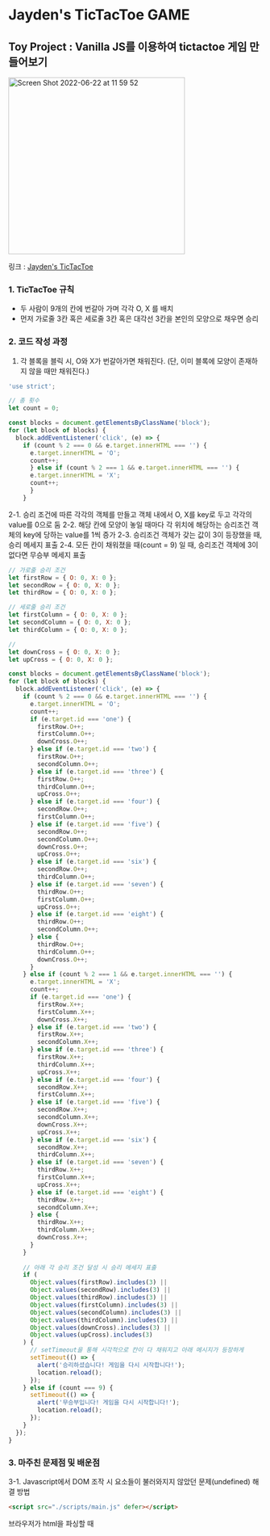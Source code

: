 # Jayden's TicTacToe GAME

## Toy Project : Vanilla JS를 이용하여 tictactoe 게임 만들어보기

<img width="350" alt="Screen Shot 2022-06-22 at 11 59 52" src="https://user-images.githubusercontent.com/86241737/174934247-51180154-9ab0-46af-86a7-1897cc9443aa.png">

링크 : [Jayden's TicTacToe](https://jaydenlee1116.github.io/tictactoe/)

### 1. TicTacToe 규칙
- 두 사람이 9개의 칸에 번갈아 가며 각각 O, X 를 배치
- 먼저 가로줄 3칸 혹은 세로줄 3칸 혹은 대각선 3칸을 본인의 모양으로 채우면 승리

### 2. 코드 작성 과정

1. 각 블록을 블릭 시, O와 X가 번갈아가면 채워진다. (단, 이미 블록에 모양이 존재하지 않을 때만 채워진다.)

```javascript
'use strict';

// 총 횟수
let count = 0;

const blocks = document.getElementsByClassName('block');
for (let block of blocks) {
  block.addEventListener('click', (e) => {
    if (count % 2 === 0 && e.target.innerHTML === '') {
      e.target.innerHTML = 'O';
      count++;
      } else if (count % 2 === 1 && e.target.innerHTML === '') {
      e.target.innerHTML = 'X';
      count++;
      }
    }
```

2-1. 승리 조건에 따른 각각의 객체를 만들고 객체 내에서 O, X를 key로 두고 각각의 value를 0으로 둠
2-2. 해당 칸에 모양이 놓일 때마다 각 위치에 해당하는 승리조건 객체의 key에 당하는 value를 1씩 증가
2-3. 승리조건 객체가 갖는 값이 3이 등장했을 때, 승리 메세지 표출
2-4. 모든 칸이 채워졌을 때(count = 9) 일 때, 승리조건 객체에 3이 없다면 무승부 메세지 표출

```javascript
// 가로줄 승리 조건
let firstRow = { O: 0, X: 0 };
let secondRow = { O: 0, X: 0 };
let thirdRow = { O: 0, X: 0 };

// 세로줄 승리 조건
let firstColumn = { O: 0, X: 0 };
let secondColumn = { O: 0, X: 0 };
let thirdColumn = { O: 0, X: 0 };

// 
let downCross = { O: 0, X: 0 };
let upCross = { O: 0, X: 0 };

const blocks = document.getElementsByClassName('block');
for (let block of blocks) {
  block.addEventListener('click', (e) => {
    if (count % 2 === 0 && e.target.innerHTML === '') {
      e.target.innerHTML = 'O';
      count++;
      if (e.target.id === 'one') {
        firstRow.O++;
        firstColumn.O++;
        downCross.O++;
      } else if (e.target.id === 'two') {
        firstRow.O++;
        secondColumn.O++;
      } else if (e.target.id === 'three') {
        firstRow.O++;
        thirdColumn.O++;
        upCross.O++;
      } else if (e.target.id === 'four') {
        secondRow.O++;
        firstColumn.O++;
      } else if (e.target.id === 'five') {
        secondRow.O++;
        secondColumn.O++;
        downCross.O++;
        upCross.O++;
      } else if (e.target.id === 'six') {
        secondRow.O++;
        thirdColumn.O++;
      } else if (e.target.id === 'seven') {
        thirdRow.O++;
        firstColumn.O++;
        upCross.O++;
      } else if (e.target.id === 'eight') {
        thirdRow.O++;
        secondColumn.O++;
      } else {
        thirdRow.O++;
        thirdColumn.O++;
        downCross.O++;
      }
    } else if (count % 2 === 1 && e.target.innerHTML === '') {
      e.target.innerHTML = 'X';
      count++;
      if (e.target.id === 'one') {
        firstRow.X++;
        firstColumn.X++;
        downCross.X++;
      } else if (e.target.id === 'two') {
        firstRow.X++;
        secondColumn.X++;
      } else if (e.target.id === 'three') {
        firstRow.X++;
        thirdColumn.X++;
        upCross.X++;
      } else if (e.target.id === 'four') {
        secondRow.X++;
        firstColumn.X++;
      } else if (e.target.id === 'five') {
        secondRow.X++;
        secondColumn.X++;
        downCross.X++;
        upCross.X++;
      } else if (e.target.id === 'six') {
        secondRow.X++;
        thirdColumn.X++;
      } else if (e.target.id === 'seven') {
        thirdRow.X++;
        firstColumn.X++;
        upCross.X++;
      } else if (e.target.id === 'eight') {
        thirdRow.X++;
        secondColumn.X++;
      } else {
        thirdRow.X++;
        thirdColumn.X++;
        downCross.X++;
      }
    }
    
    // 아래 각 승리 조건 달성 시 승리 메세지 표출
    if (
      Object.values(firstRow).includes(3) ||
      Object.values(secondRow).includes(3) ||
      Object.values(thirdRow).includes(3) ||
      Object.values(firstColumn).includes(3) ||
      Object.values(secondColumn).includes(3) ||
      Object.values(thirdColumn).includes(3) ||
      Object.values(downCross).includes(3) ||
      Object.values(upCross).includes(3)
    ) {
      // setTimeout을 통해 시각적으로 칸이 다 채워지고 아래 메시지가 등장하게 
      setTimeout(() => {
        alert('승리하셨습니다! 게임을 다시 시작합니다!');
        location.reload();
      });
    } else if (count === 9) {
      setTimeout(() => {
        alert('무승부입니다! 게임을 다시 시작합니다!');
        location.reload();
      });
    }
  });
}
```

### 3. 마주친 문제점 및 배운점

3-1. Javascript에서 DOM 조작 시 요소들이 불러와지지 않았던 문제(undefined)
해결 방법
```html
<script src="./scripts/main.js" defer></script>
```
브라우저가 html을 파싱할 때 <script> 태그를 만나게 되면 곧바로 연결된 javascript 파일을 실행하게 된다.
즉, 뒤에 파싱에 대한 명령인 defer가 없으면 아직 html이 파싱도 안되었는데, html 요소를 가져오는 js의 코드들이 실행되는 것
  
- async : 브라우저가 html 파싱 시, script를 병렬적으로 실행함과 동시에 파싱을 진행한다.
  - 즉, 혹여나 html의 파싱이 더 늦다면 DOM 조작 시 에러 발생하므로 DOM 조작을 하지 않는 경우에만 사용할 것
- defer : </html> (html이 끝나는 순간)을 만나면 script 파일을 실행한다.
  - html이 모두 파싱된 후, script 파일이 실행되므로 DOM 조작 시 안정적이다.

3-2. 승리 조건 혹은 무승부 조건 만족 후 메세지 표출 시, alert가 곧장 실행되어 마지막 모양이 시각적으로 놓여지는 게 안보이는 문제

```javascript
setTimeout(() => {
  alert('승리하셨습니다! 게임을 다시 시작합니다!');
  location.reload();
  });
```
setTimeout을 통해 비동기적 처리를 해주어 스택에 위치한 '모양 배치'부터 실행이 끝나고 메세지 표출에 대한 함수가 실행되게끔하여 해결

### 4. 느낀점 및 개선사항

4-1. 느낀점
- HTML과 CSS 부분을 최대한 간단하게 하고 진행하였기 때문에, 사실 처음 만들어보긴 하지만 js로 틱택토를 구현하는 건 정말 금방할 줄 알았는데 조금 시간이 걸렸다. ㅎㅁㅎ
- 특히, 처음 js에서 DOM요소를 가져오는데 파일내에서 콘솔을 찍어봐도 계속 'undefined'만 나왔던 게 정말 난관이었다.
- 하필이면 또 크롬 개발자도구에서 콘솔을 찍으면 값이 제대로 나오니 도저히 이해가 안갔다...(당연히 크롬 개발자 도구에선 html 파싱이 끝나고 찍는 것이었다.)
- 그래도 이 과정에서 html 파싱하는 과정 및 script 파일의 실행 순서에 대해서 공부할 수 있어서 너무 유익했다.
- 함수 및 기능에 대한 구글링만 해서 이뤄낸 프로젝트라서 자신감이 쪼금 올라갔다.

4-2. 개선사항
- 사실 코드를 보면 너무 지저분하다. 일단 이 게임이 구동되게 하고 싶어서 반복문도 여러번 쓰고 승리조건에 따른 객체를 만든 것도 아이디어는 그럴싸하지만 너무 비효율적이다.
- 솔직히 이런 코드를 개선하는 부분까지는 아직은 힘든 게 당연하다고 생각하지만, 나중에 좀더 실력있는 개발자가 되었을 때 이 프로젝트를 보고 다시 코드를 짜볼 것이다.
- 얼마나 깔끔하게 정리하게 될지 기대된다.
